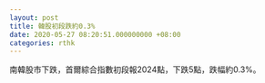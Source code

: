 ```yaml
---
layout: post
title: 韓股初段跌約0.3%
date: 2020-05-27 08:20:51.000000000 +08:00
categories: rthk
---
```


南韓股市下跌，首爾綜合指數初段報2024點，下跌5點，跌幅約0.3%。

